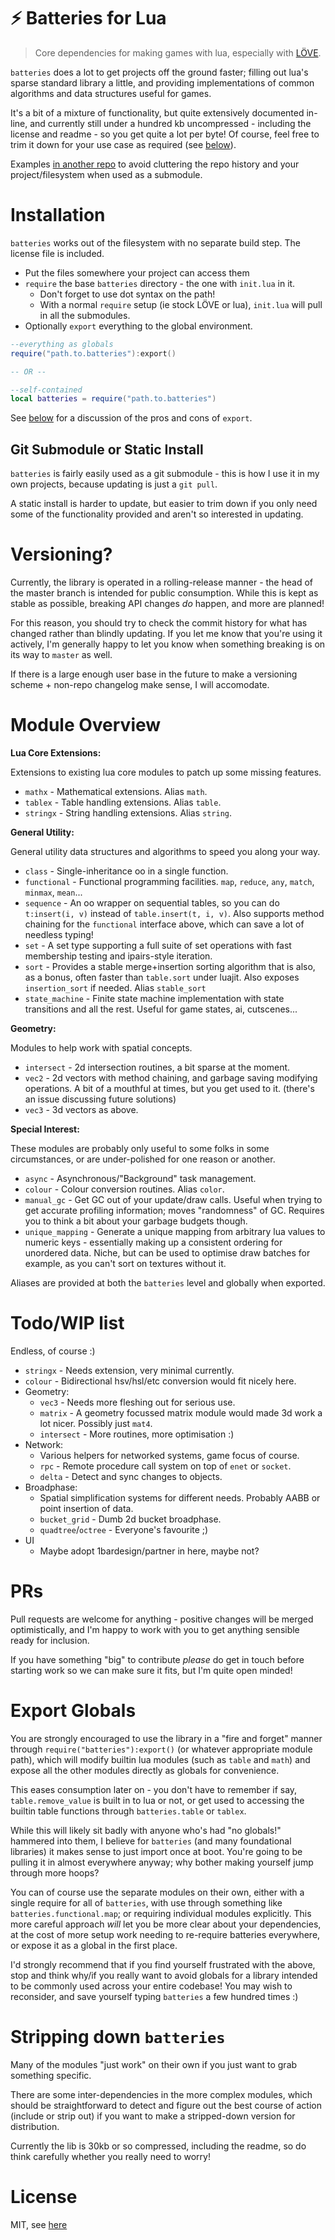 # ⚡ Batteries for Lua

> Core dependencies for making games with lua, especially with [LÖVE](https://love2d.org).

`batteries` does a lot to get projects off the ground faster; filling out lua's sparse standard library a little, and providing implementations of common algorithms and data structures useful for games.

It's a bit of a mixture of functionality, but quite extensively documented in-line, and currently still under a hundred kb uncompressed - including the license and readme - so you get quite a lot per byte! Of course, feel free to trim it down for your use case as required (see [below](#stripping-down-batteries)).

Examples [in another repo](https://github.com/1bardesign/batteries-examples) to avoid cluttering the repo history and your project/filesystem when used as a submodule.

# Installation

`batteries` works out of the filesystem with no separate build step. The license file is included.

- Put the files somewhere your project can access them
- `require` the base `batteries` directory - the one with `init.lua` in it.
	- Don't forget to use dot syntax on the path!
	- With a normal `require` setup (ie stock LÖVE or lua), `init.lua` will pull in all the submodules.
- Optionally `export` everything to the global environment.

```lua
--everything as globals
require("path.to.batteries"):export()

-- OR --

--self-contained
local batteries = require("path.to.batteries")
```

See [below](#export-globals) for a discussion of the pros and cons of `export`.

## Git Submodule or Static Install

`batteries` is fairly easily used as a git submodule - this is how I use it in my own projects, because updating is just a `git pull`.

A static install is harder to update, but easier to trim down if you only need some of the functionality provided and aren't so interested in updating.

# Versioning?

Currently, the library is operated in a rolling-release manner - the head of the master branch is intended for public consumption. While this is kept as stable as possible, breaking API changes _do_ happen, and more are planned!

For this reason, you should try to check the commit history for what has changed rather than blindly updating. If you let me know that you're using it actively, I'm generally happy to let you know when something breaking is on its way to `master` as well.

If there is a large enough user base in the future to make a versioning scheme + non-repo changelog make sense, I will accomodate.

# Module Overview

**Lua Core Extensions:**

Extensions to existing lua core modules to patch up some missing features.

- `mathx` - Mathematical extensions. Alias `math`.
- `tablex` - Table handling extensions. Alias `table`.
- `stringx` - String handling extensions. Alias `string`.

**General Utility:**

General utility data structures and algorithms to speed you along your way.

- `class` - Single-inheritance oo in a single function.
- `functional` - Functional programming facilities. `map`, `reduce`, `any`, `match`, `minmax`, `mean`...
- `sequence` - An oo wrapper on sequential tables, so you can do `t:insert(i, v)` instead of `table.insert(t, i, v)`. Also supports method chaining for the `functional` interface above, which can save a lot of needless typing!
- `set` - A set type supporting a full suite of set operations with fast membership testing and ipairs-style iteration.
- `sort` - Provides a stable merge+insertion sorting algorithm that is also, as a bonus, often faster than `table.sort` under luajit. Also exposes `insertion_sort` if needed. Alias `stable_sort`
- `state_machine` - Finite state machine implementation with state transitions and all the rest. Useful for game states, ai, cutscenes...

**Geometry:**

Modules to help work with spatial concepts.

- `intersect` - 2d intersection routines, a bit sparse at the moment.
- `vec2` - 2d vectors with method chaining, and garbage saving modifying operations. A bit of a mouthful at times, but you get used to it. (there's an issue discussing future solutions)
- `vec3` - 3d vectors as above.

**Special Interest:**

These modules are probably only useful to some folks in some circumstances, or are under-polished for one reason or another.

- `async` - Asynchronous/"Background" task management.
- `colour` - Colour conversion routines. Alias `color`.
- `manual_gc` - Get GC out of your update/draw calls. Useful when trying to get accurate profiling information; moves "randomness" of GC. Requires you to think a bit about your garbage budgets though.
- `unique_mapping` - Generate a unique mapping from arbitrary lua values to numeric keys - essentially making up a consistent ordering for unordered data. Niche, but can be used to optimise draw batches for example, as you can't sort on textures without it.

Aliases are provided at both the `batteries` level and globally when exported.

# Todo/WIP list

Endless, of course :)

- `stringx` - Needs extension, very minimal currently.
- `colour` - Bidirectional hsv/hsl/etc conversion would fit nicely here.
- Geometry:
	- `vec3` - Needs more fleshing out for serious use.
	- `matrix` - A geometry focussed matrix module would made 3d work a lot nicer. Possibly just `mat4`.
	- `intersect` - More routines, more optimisation :)
- Network:
	- Various helpers for networked systems, game focus of course.
	- `rpc` - Remote procedure call system on top of `enet` or `socket`.
	- `delta` - Detect and sync changes to objects.
- Broadphase:
	- Spatial simplification systems for different needs. Probably AABB or point insertion of data.
	- `bucket_grid` - Dumb 2d bucket broadphase.
	- `quadtree`/`octree` - Everyone's favourite ;)
- UI
	- Maybe adopt 1bardesign/partner in here, maybe not?

# PRs

Pull requests are welcome for anything - positive changes will be merged optimistically, and I'm happy to work with you to get anything sensible ready for inclusion.

If you have something "big" to contribute _please_ do get in touch before starting work so we can make sure it fits, but I'm quite open minded!

# Export Globals

You are strongly encouraged to use the library in a "fire and forget" manner through `require("batteries"):export()` (or whatever appropriate module path), which will modify builtin lua modules (such as `table` and `math`) and expose all the other modules directly as globals for convenience.

This eases consumption later on - you don't have to remember if say, `table.remove_value` is built in to lua or not, or get used to accessing the builtin table functions through `batteries.table` or `tablex`.

While this will likely sit badly with anyone who's had "no globals!" hammered into them, I believe for `batteries` (and many foundational libraries) it makes sense to just import once at boot. You're going to be pulling it in almost everywhere anyway; why bother making yourself jump through more hoops?

You can of course use the separate modules on their own, either with a single require for all of `batteries`, with use through something like `batteries.functional.map`; or requiring individual modules explicitly. This more careful approach _will_ let you be more clear about your dependencies, at the cost of more setup work needing to re-require batteries everywhere, or expose it as a global in the first place.

I'd strongly recommend that if you find yourself frustrated with the above, stop and think why/if you really want to avoid globals for a library intended to be commonly used across your entire codebase! You may wish to reconsider, and save yourself typing `batteries` a few hundred times :)

# Stripping down `batteries`

Many of the modules "just work" on their own if you just want to grab something specific.

There are some inter-dependencies in the more complex modules, which should be straightforward to detect and figure out the best course of action (include or strip out) if you want to make a stripped-down version for distribution.

Currently the lib is 30kb or so compressed, including the readme, so do think carefully whether you really need to worry!

# License

MIT, see [here](license.txt)
